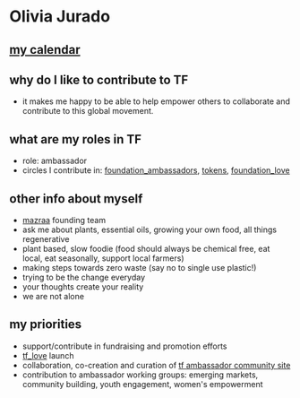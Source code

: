 # Olivia Jurado

 
## [my calendar](https://calendar.google.com/calendar/b/4/r?tab=mc)


## why do I like to contribute to TF

- it makes me happy to be able to help empower others to collaborate and contribute to this global movement.


## what are my roles in TF

- role: ambassador
- circles I contribute in: [foundation_ambassadors](https://github.com/threefoldfoundation/info_foundation/blob/master/docs/circles/foundation/foundation_ambassadors.md#threefold-foundationambassador-circle), [tokens](https://github.com/threefoldfoundation/info_foundation/blob/master/docs/circles/foundation/tokens/tokens.md#threefold-tokens), [foundation_love](https://github.com/threefoldfoundation/info_foundation/blob/master/docs/circles/foundation/foundation_love.md#threefold-love)

## other info about myself

- [mazraa](https://github.com/threefoldfoundation/info_foundation/blob/master/docs/circles/Mazraa.md) founding team 
- ask me about plants, essential oils, growing your own food, all things regenerative
- plant based, slow foodie (food should always be chemical free, eat local, eat seasonally, support local farmers)
- making steps towards zero waste (say no to single use plastic!)
- trying to be the change everyday
- your thoughts create your reality
- we are not alone


## my priorities 

- support/contribute in fundraising and promotion efforts
- [tf_love](https://github.com/threefoldfoundation/info_foundation/blob/master/docs/circles/foundation/foundation_love.md#threefold-love) launch 
- collaboration, co-creation and curation of [tf ambassador community site](https://sites.google.com/incubaid.com/tf-ambassador-community/home?authuser=0)
- contribution to ambassador working groups: emerging markets, community building, youth engagement, women's empowerment

